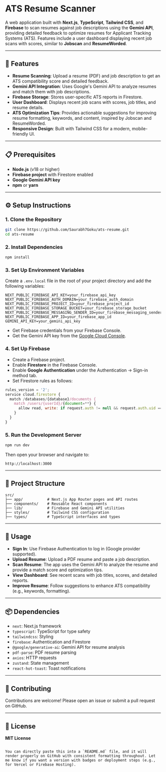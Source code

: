 # ATS Resume Scanner

A web application built with **Next.js**, **TypeScript**, **Tailwind CSS**, and **Firebase** to scan resumes against job descriptions using the **Gemini API**, providing detailed feedback to optimize resumes for Applicant Tracking Systems (ATS). Features include a user dashboard displaying recent job scans with scores, similar to **Jobscan** and **ResumeWorded**.

---

## 🚀 Features

- **Resume Scanning**: Upload a resume (PDF) and job description to get an ATS compatibility score and detailed feedback.
- **Gemini API Integration**: Uses Google's Gemini API to analyze resumes and match them with job descriptions.
- **Firebase Storage**: Stores user-specific ATS reports in Firestore.
- **User Dashboard**: Displays recent job scans with scores, job titles, and resume details.
- **ATS Optimization Tips**: Provides actionable suggestions for improving resume formatting, keywords, and content, inspired by Jobscan and ResumeWorded.
- **Responsive Design**: Built with Tailwind CSS for a modern, mobile-friendly UI.

---

## 📋 Prerequisites

- **Node.js** (v18 or higher)
- **Firebase project** with Firestore enabled
- **Google Gemini API key**
- **npm** or **yarn**

---

## ⚙️ Setup Instructions

### 1. Clone the Repository

```bash
git clone https://github.com/Saurabh7Goku/ats-resume.git
cd ats-resume
```


### 2. Install Dependencies

```bash
npm install
```

### 3. Set Up Environment Variables

Create a `.env.local` file in the root of your project directory and add the following variables:

```env
NEXT_PUBLIC_FIREBASE_API_KEY=your_firebase_api_key
NEXT_PUBLIC_FIREBASE_AUTH_DOMAIN=your_firebase_auth_domain
NEXT_PUBLIC_FIREBASE_PROJECT_ID=your_firebase_project_id
NEXT_PUBLIC_FIREBASE_STORAGE_BUCKET=your_firebase_storage_bucket
NEXT_PUBLIC_FIREBASE_MESSAGING_SENDER_ID=your_firebase_messaging_sender_id
NEXT_PUBLIC_FIREBASE_APP_ID=your_firebase_app_id
GEMINI_API_KEY=your_gemini_api_key
```

- Get Firebase credentials from your Firebase Console.
- Get the Gemini API key from the [Google Cloud Console](https://console.cloud.google.com/).

### 4. Set Up Firebase

- Create a Firebase project.
- Enable **Firestore** in the Firebase Console.
- Enable **Google Authentication** under the Authentication → Sign-in method tab.
- Set Firestore rules as follows:

```js
rules_version = '2';
service cloud.firestore {
  match /databases/{database}/documents {
    match /users/{userId}/{document=**} {
      allow read, write: if request.auth != null && request.auth.uid == userId;
    }
  }
}
```

### 5. Run the Development Server

```bash
npm run dev
```

Then open your browser and navigate to:

```
http://localhost:3000
```

---

## 📁 Project Structure

```
src/
├── app/           # Next.js App Router pages and API routes
├── components/    # Reusable React components
├── lib/           # Firebase and Gemini API utilities
├── styles/        # Tailwind CSS configuration
├── types/         # TypeScript interfaces and types
```

---

## 🧪 Usage

- **Sign In**: Use Firebase Authentication to log in (Google provider supported).
- **Upload Resume**: Upload a PDF resume and paste a job description.
- **Scan Resume**: The app uses the Gemini API to analyze the resume and provide a match score and optimization tips.
- **View Dashboard**: See recent scans with job titles, scores, and detailed reports.
- **Improve Resume**: Follow suggestions to enhance ATS compatibility (e.g., keywords, formatting).

---

## 📦 Dependencies

- `next`: Next.js framework
- `typescript`: TypeScript for type safety
- `tailwindcss`: Styling
- `firebase`: Authentication and Firestore
- `@google/generative-ai`: Gemini API for resume analysis
- `pdf-parse`: PDF resume parsing
- `axios`: HTTP requests
- `zustand`: State management
- `react-hot-toast`: Toast notifications

---

## 🤝 Contributing

Contributions are welcome! Please open an issue or submit a pull request on GitHub.

---

## 📄 License

**MIT License**

```

You can directly paste this into a `README.md` file, and it will render properly on GitHub with consistent formatting throughout. Let me know if you want a version with badges or deployment steps (e.g., for Vercel or Firebase Hosting).
```
